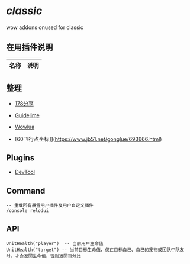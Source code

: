 # _classic_
wow addons onused for classic 


## 在用插件说明

|名称|说明|
|:-:|:-:|



## 整理

- [178分享](http://wow.178.com/201908/359665378122.html)

- [Guidelime](http://classic.wowcat.net/bbs/topic/1639-1)

- [Wowlua](https://wow.wowinterface.com/downloads/info7366-WowLua.html)

- [60飞行点坐标]](https://www.jb51.net/gonglue/693666.html)

## Plugins

- [DevTool](https://wowinterface.com/downloads/fileinfo.php?id=3999)


## Command

```
-- 重载所有暴雪用户插件及用户自定义插件
/console relodui 
```

## API

```
UnitHealth("player")  -- 当前用户生命值
UnitHealth("target") -- 当前目标生命值，仅在目标自己、自己的宠物或团队中队友时，才会返回生命值，否则返回百分比
```

